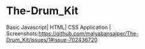 # The-Drum_Kit
Basic Javascript| HTML| CSS Application | 
Screenshots:https://github.com/malyabansalper/The-Drum_Kit/issues/1#issue-702436720
